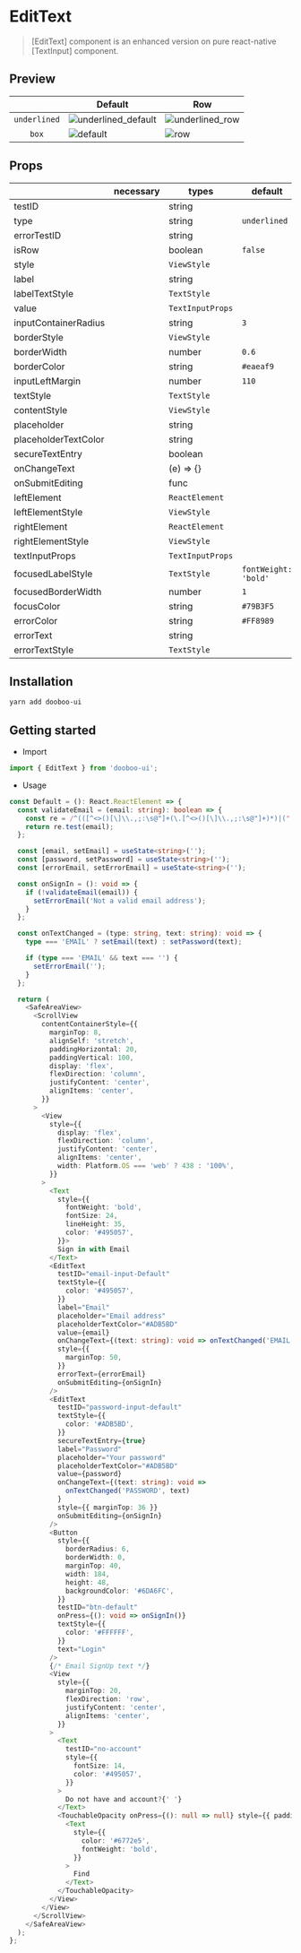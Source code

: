 # EditText

> [EditText] component is an enhanced version on pure react-native [TextInput] component.

## Preview

| | Default | Row |
|--|---------------|--------------|
| `underlined` |![underlined_default](https://user-images.githubusercontent.com/58724686/88875168-bcd2a600-d25b-11ea-9d17-7ae71c200e21.png) | ![underlined_row](https://user-images.githubusercontent.com/58724686/88875181-c22ff080-d25b-11ea-9c9b-5c9a847f96fe.png) |
| <center>`box`</center> |![default](https://user-images.githubusercontent.com/58724686/88875188-c52ae100-d25b-11ea-8f52-be578d72737d.png) | ![row](https://user-images.githubusercontent.com/58724686/88875196-c9ef9500-d25b-11ea-82b6-bb15111eba53.png) |

## Props

|                      | necessary | types                  | default              |
| -------------------- | --------- | ---------------------- | -------------------- |
| testID               |           | string                 |                      |
| type                 |           | string                 |     `underlined`     |
| errorTestID          |           | string                 |                      |
| isRow                |           | boolean                |        `false`       |
| style                |           | `ViewStyle`            |                      |
| label                |           | string                 |                      |
| labelTextStyle       |           | `TextStyle`            |                      |
| value                |           | `TextInputProps`       |                      |
| inputContainerRadius |           | string                 |          `3`         |
| borderStyle          |           | `ViewStyle`            |                      |
| borderWidth          |           | number                 |         `0.6`        |
| borderColor          |           | string                 |       `#eaeaf9`      |
| inputLeftMargin      |           | number                 |         `110`        |
| textStyle            |           | `TextStyle`            |                      |
| contentStyle         |           | `ViewStyle`            |                      |
| placeholder          |           | string                 |                      |
| placeholderTextColor |           | string                 |                      |
| secureTextEntry      |           | boolean                |                      |
| onChangeText         |           | (e) => {}              |                      |
| onSubmitEditing      |           | func                   |                      |
| leftElement          |           | `ReactElement`         |                      |
| leftElementStyle     |           | `ViewStyle`            |                      |
| rightElement         |           | `ReactElement`         |                      |
| rightElementStyle    |           | `ViewStyle`            |                      |
| textInputProps       |           | `TextInputProps`       |                      |
| focusedLabelStyle    |           | `TextStyle`            | `fontWeight: 'bold'` |
| focusedBorderWidth   |           | number                 |          `1`         | 
| focusColor           |           | string                 |       `#79B3F5`      |
| errorColor           |           | string                 |       `#FF8989`      |
| errorText            |           | string                 |                      |
| errorTextStyle       |           | `TextStyle`            |                      |

## Installation

```sh
yarn add dooboo-ui
```

## Getting started

- Import

```typescript
import { EditText } from 'dooboo-ui';
```

- Usage

```typescript
const Default = (): React.ReactElement => {
  const validateEmail = (email: string): boolean => {
    const re = /^(([^<>()[\]\\.,;:\s@"]+(\.[^<>()[\]\\.,;:\s@"]+)*)|(".+"))@((\[[0-9]{1,3}\.[0-9]{1,3}\.[0-9]{1,3}\.[0-9]{1,3}\])|(([a-zA-Z\-0-9]+\.)+[a-zA-Z]{2,}))$/;
    return re.test(email);
  };

  const [email, setEmail] = useState<string>('');
  const [password, setPassword] = useState<string>('');
  const [errorEmail, setErrorEmail] = useState<string>('');

  const onSignIn = (): void => {
    if (!validateEmail(email)) {
      setErrorEmail('Not a valid email address');
    }
  };

  const onTextChanged = (type: string, text: string): void => {
    type === 'EMAIL' ? setEmail(text) : setPassword(text);

    if (type === 'EMAIL' && text === '') {
      setErrorEmail('');
    }
  };

  return (
    <SafeAreaView>
      <ScrollView
        contentContainerStyle={{
          marginTop: 8,
          alignSelf: 'stretch',
          paddingHorizontal: 20,
          paddingVertical: 100,
          display: 'flex',
          flexDirection: 'column',
          justifyContent: 'center',
          alignItems: 'center',
        }}
      >
        <View
          style={{
            display: 'flex',
            flexDirection: 'column',
            justifyContent: 'center',
            alignItems: 'center',
            width: Platform.OS === 'web' ? 438 : '100%',
          }}
        >
          <Text
            style={{
              fontWeight: 'bold',
              fontSize: 24,
              lineHeight: 35,
              color: '#495057',
            }}>
            Sign in with Email
          </Text>
          <EditText
            testID="email-input-Default"
            textStyle={{
              color: '#495057',
            }}
            label="Email"
            placeholder="Email address"
            placeholderTextColor="#ADB5BD"
            value={email}
            onChangeText={(text: string): void => onTextChanged('EMAIL', text)}
            style={{
              marginTop: 50,
            }}
            errorText={errorEmail}
            onSubmitEditing={onSignIn}
          />
          <EditText
            testID="password-input-default"
            textStyle={{
              color: '#ADB5BD',
            }}
            secureTextEntry={true}
            label="Password"
            placeholder="Your password"
            placeholderTextColor="#ADB5BD"
            value={password}
            onChangeText={(text: string): void =>
              onTextChanged('PASSWORD', text)
            }
            style={{ marginTop: 36 }}
            onSubmitEditing={onSignIn}
          />
          <Button
            style={{
              borderRadius: 6,
              borderWidth: 0,
              marginTop: 40,
              width: 184,
              height: 48,
              backgroundColor: '#6DA6FC',
            }}
            testID="btn-default"
            onPress={(): void => onSignIn()}
            textStyle={{
              color: '#FFFFFF',
            }}
            text="Login"
          />
          {/* Email SignUp text */}
          <View
            style={{
              marginTop: 20,
              flexDirection: 'row',
              justifyContent: 'center',
              alignItems: 'center',
            }}
          >
            <Text
              testID="no-account"
              style={{
                fontSize: 14,
                color: '#495057',
              }}
            >
              Do not have and account?{' '}
            </Text>
            <TouchableOpacity onPress={(): null => null} style={{ padding: 4 }}>
              <Text
                style={{
                  color: '#6772e5',
                  fontWeight: 'bold',
                }}
              >
                Find
              </Text>
            </TouchableOpacity>
          </View>
        </View>
      </ScrollView>
    </SafeAreaView>
  );
};
```
